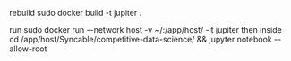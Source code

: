 rebuild
	sudo docker build -t jupiter .

run 
	sudo docker run --network host -v ~/:/app/host/ -it jupiter
then inside 
	 cd /app/host/Syncable/competitive-data-science/ && jupyter notebook --allow-root